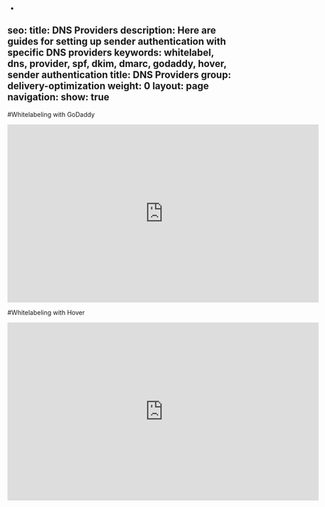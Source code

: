 -
seo:
  title: DNS Providers
  description: Here are guides for setting up sender authentication with specific DNS providers
  keywords: whitelabel, dns, provider, spf, dkim, dmarc, godaddy, hover, sender authentication
title: DNS Providers
group: delivery-optimization
weight: 0
layout: page
navigation:
  show: true
---

#Whitelabeling with GoDaddy
<p><iframe src="https://player.vimeo.com/video/149805633" width="700" height="400" frameborder="0" allowfullscreen=""></iframe></p>


#Whitelabeling with Hover
<p><iframe src="https://player.vimeo.com/video/158954155" width="700" height="400" frameborder="0" allowfullscreen=""></iframe></p>

